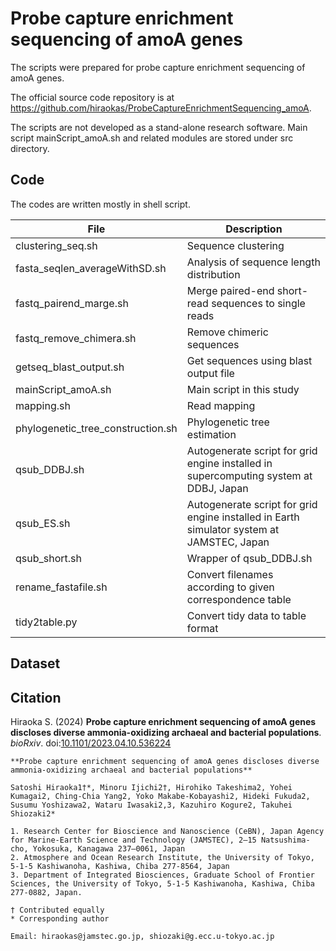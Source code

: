 # Probe capture enrichment sequencing of amoA genes

The scripts were prepared for probe capture enrichment sequencing of amoA genes.

The official source code repository is at https://github.com/hiraokas/ProbeCaptureEnrichmentSequencing_amoA.

The scripts are not developed as a stand-alone research software. Main script mainScript_amoA.sh and related modules are stored under src directory.

## Code
The codes are written mostly in shell script.

| File                    | Description |
----|---- 
| clustering_seq.sh       | Sequence clustering |
| fasta_seqlen_averageWithSD.sh | Analysis of sequence length distribution |
| fastq_pairend_marge.sh  | Merge paired-end short-read sequences to single reads |
| fastq_remove_chimera.sh | Remove chimeric sequences |
| getseq_blast_output.sh  | Get sequences using blast output file |
| mainScript_amoA.sh      | Main script in this study |
| mapping.sh              | Read mapping |
| phylogenetic_tree_construction.sh | Phylogenetic tree estimation |
| qsub_DDBJ.sh            | Autogenerate script for grid engine installed in supercomputing system at DDBJ, Japan |
| qsub_ES.sh              | Autogenerate script for grid engine installed in Earth simulator system at JAMSTEC, Japan |
| qsub_short.sh           | Wrapper of qsub_DDBJ.sh |
| rename_fastafile.sh     | Convert filenames according to given correspondence table |
| tidy2table.py           | Convert tidy data to table format |

## Dataset

## Citation 

Hiraoka S. (2024) **Probe capture enrichment sequencing of amoA genes discloses diverse ammonia-oxidizing archaeal and bacterial populations**. *bioRxiv*. doi:[10.1101/2023.04.10.536224](https://www.biorxiv.org/content/10.1101/2023.04.10.536224v2)

```
**Probe capture enrichment sequencing of amoA genes discloses diverse ammonia-oxidizing archaeal and bacterial populations**

Satoshi Hiraoka1†*, Minoru Ijichi2†, Hirohiko Takeshima2, Yohei Kumagai2, Ching-Chia Yang2, Yoko Makabe-Kobayashi2, Hideki Fukuda2, Susumu Yoshizawa2, Wataru Iwasaki2,3, Kazuhiro Kogure2, Takuhei Shiozaki2*

1. Research Center for Bioscience and Nanoscience (CeBN), Japan Agency for Marine-Earth Science and Technology (JAMSTEC), 2–15 Natsushima-cho, Yokosuka, Kanagawa 237–0061, Japan
2. Atmosphere and Ocean Research Institute, the University of Tokyo, 5-1-5 Kashiwanoha, Kashiwa, Chiba 277-8564, Japan
3. Department of Integrated Biosciences, Graduate School of Frontier Sciences, the University of Tokyo, 5-1-5 Kashiwanoha, Kashiwa, Chiba 277-0882, Japan.

† Contributed equally
* Corresponding author

Email: hiraokas@jamstec.go.jp, shiozaki@g.ecc.u-tokyo.ac.jp
```
